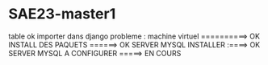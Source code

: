 # SAE23-master1


table ok importer dans django probleme : 
machine virtuel ==========> OK
INSTALL DES PAQUETS ======> OK
SERVER MYSQL INSTALLER :====> OK
SERVER MYSQL A CONFIGURER =====> EN COURS
